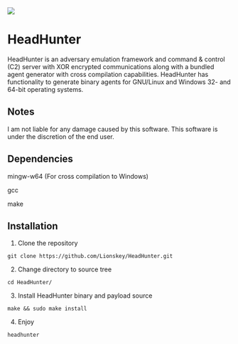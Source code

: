 <img src="https://socialify.git.ci/Lionskey/HeadHunter/image?description=1&font=Source%20Code%20Pro&logo=https%3A%2F%2Fi.redd.it%2F6isihfajc73a1.png&name=1&owner=1&pattern=Solid&theme=Dark">

# HeadHunter
HeadHunter is an adversary emulation framework and command & control (C2) server with XOR encrypted communications along with a bundled agent generator with cross compilation capabilities. 
HeadHunter has functionality to generate binary agents for GNU/Linux and Windows 32- and 64-bit operating systems. 
 
## Notes

I am not liable for any damage caused by this software. This software is under the discretion of the end user.

## Dependencies
mingw-w64 (For cross compilation to Windows)

gcc

make

## Installation 

1. Clone the repository
``` 
git clone https://github.com/Lionskey/HeadHunter.git
```

2. Change directory to source tree
``` 
cd HeadHunter/
```

3. Install HeadHunter binary and payload source
```
make && sudo make install
```

4. Enjoy
``` 
headhunter
``` 

